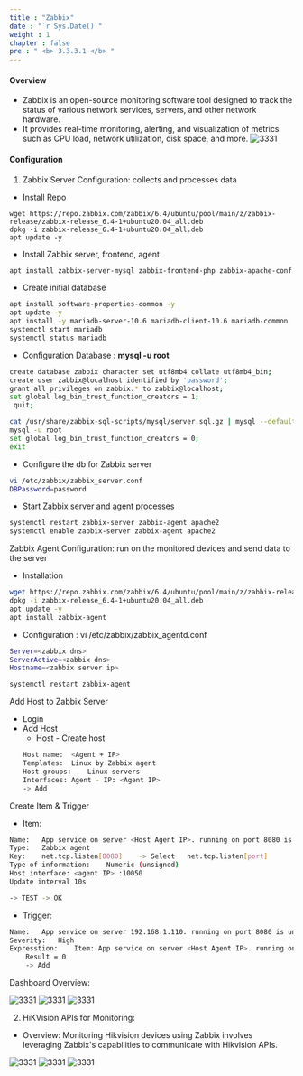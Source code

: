 ```yaml
---
title : "Zabbix"
date : "`r Sys.Date()`"
weight : 1
chapter : false
pre : " <b> 3.3.3.1 </b> "
---
```


#### Overview
- Zabbix is an open-source monitoring software tool designed to track the status of various network services, servers, and other network hardware.
- It provides real-time monitoring, alerting, and visualization of metrics such as CPU load, network utilization, disk space, and more.
![3331](/cicd-ws/images/3-config/3.3-labs/3.3.3-monitor/3.3.3.1-zabbix/1.png?featherlight=false&width=90pc)

#### Configuration
1. Zabbix Server Configuration: collects and processes data
- Install Repo
````shell
wget https://repo.zabbix.com/zabbix/6.4/ubuntu/pool/main/z/zabbix-release/zabbix-release_6.4-1+ubuntu20.04_all.deb
dpkg -i zabbix-release_6.4-1+ubuntu20.04_all.deb
apt update -y

````
- Install Zabbix server, frontend, agent
````sh
apt install zabbix-server-mysql zabbix-frontend-php zabbix-apache-conf zabbix-sql-scripts zabbix-agent -y
````
- Create initial database
````sh
apt install software-properties-common -y
apt update -y
apt install -y mariadb-server-10.6 mariadb-client-10.6 mariadb-common
systemctl start mariadb
systemctl status mariadb
````
- Configuration Database : **mysql -u root**
````sh
create database zabbix character set utf8mb4 collate utf8mb4_bin;
create user zabbix@localhost identified by 'password';
grant all privileges on zabbix.* to zabbix@localhost;
set global log_bin_trust_function_creators = 1;
 quit;
````
````sh
cat /usr/share/zabbix-sql-scripts/mysql/server.sql.gz | mysql --default-character-set=utf8mb4 -uzabbix -p zabbix
mysql -u root
set global log_bin_trust_function_creators = 0;
exit
````
-  Configure the db for Zabbix server
````sh
vi /etc/zabbix/zabbix_server.conf
DBPassword=password
````
- Start Zabbix server and agent processes
````sh
systemctl restart zabbix-server zabbix-agent apache2
systemctl enable zabbix-server zabbix-agent apache2
````

Zabbix Agent Configuration: run on the monitored devices and send data to the server
- Installation
````sh
wget https://repo.zabbix.com/zabbix/6.4/ubuntu/pool/main/z/zabbix-release/zabbix-release_6.4-1+ubuntu20.04_all.deb
dpkg -i zabbix-release_6.4-1+ubuntu20.04_all.deb
apt update -y
apt install zabbix-agent
````
- Configuration : 
vi /etc/zabbix/zabbix_agentd.conf
````sh
Server=<zabbix dns>
ServerActive=<zabbix dns>
Hostname=<zabbix server ip>
````

````sh
systemctl restart zabbix-agent
````

Add Host to Zabbix Server
- Login
- Add Host
    - Host - Create host
    ````sh
    Host name:	<Agent + IP>
    Templates:	Linux by Zabbix agent
    Host groups: 	Linux servers
    Interfaces: Agent - IP: <Agent IP>
    -> Add
    ````
Create Item & Trigger
- Item:
````sh
Name:	App service on server <Host Agent IP>. running on port 8080 is unavaiilable		
Type:	Zabbix agent		
Key:	net.tcp.listen[8080]	-> Select	net.tcp.listen[port]
Type of information:	Numeric (unsigned)		
Host interface:	<agent IP> :10050		
Update interval	10s		

-> TEST -> OK
````
- Trigger:
````sh
Name:	App service on server 192.168.1.110. running on port 8080 is unavaiilable
Severity:	High
Expresstion:	Item: App service on server <Host Agent IP>. running on port 8080 is unavaiilable
	Result = 0
	-> Add
````

Dashboard Overview:

![3331](/cicd-ws/images/3-config/3.3-labs/3.3.3-monitor/3.3.3.1-zabbix/4.png?featherlight=false&width=90pc)
![3331](/cicd-ws/images/3-config/3.3-labs/3.3.3-monitor/3.3.3.1-zabbix/3.png?featherlight=false&width=90pc)
![3331](/cicd-ws/images/3-config/3.3-labs/3.3.3-monitor/3.3.3.1-zabbix/2.png?featherlight=false&width=90pc)

2. HiKVision APIs for Monitoring:
- Overview: 
Monitoring Hikvision devices using Zabbix involves leveraging Zabbix's capabilities to communicate with Hikvision APIs.

![3331](/cicd-ws/images/3-config/3.3-labs/3.3.3-monitor/3.3.3.1-zabbix/11.png?featherlight=false&width=90pc)
![3331](/cicd-ws/images/3-config/3.3-labs/3.3.3-monitor/3.3.3.1-zabbix/12.png?featherlight=false&width=90pc)
![3331](/cicd-ws/images/3-config/3.3-labs/3.3.3-monitor/3.3.3.1-zabbix/13.png?featherlight=false&width=90pc)